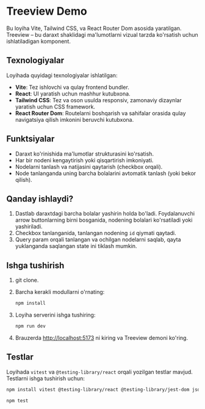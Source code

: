 # Treeview Demo

Bu loyiha Vite, Tailwind CSS, va React Router Dom asosida yaratilgan. Treeview – bu daraxt shaklidagi ma'lumotlarni vizual tarzda ko'rsatish uchun ishlatiladigan komponent.

## Texnologiyalar

Loyihada quyidagi texnologiyalar ishlatilgan:

- **Vite**: Tez ishlovchi va qulay frontend bundler.
- **React**: UI yaratish uchun mashhur kutubxona.
- **Tailwind CSS**: Tez va oson usulda responsiv, zamonaviy dizaynlar yaratish uchun CSS framework.
- **React Router Dom**: Routelarni boshqarish va sahifalar orasida qulay navigatsiya qilish imkonini beruvchi kutubxona.

## Funktsiyalar

- Daraxt ko'rinishida ma'lumotlar strukturasini ko'rsatish.
- Har bir nodeni kengaytirish yoki qisqartirish imkoniyati.
- Nodelarni tanlash va natijasini qaytarish (checkbox orqali).
- Node tanlanganda uning barcha bolalarini avtomatik tanlash (yoki bekor qilish).

## Qanday ishlaydi?

1. Dastlab daraxtdagi barcha bolalar yashirin holda bo'ladi. Foydalanuvchi arrow buttonlarning birni bosganida, nodening bolalari ko'rsatiladi yoki yashiriladi.
2. Checkbox tanlanganida, tanlangan nodening `id` qiymati qaytadi.
3. Query param orqali tanlangan va ochilgan nodelarni saqlab, qayta yuklanganda saqlangan state ini tiklash mumkin.

## Ishga tushirish

1. git clone.
2. Barcha kerakli modullarni o'rnating:

   ```bash
   npm install
   ```

3. Loyiha serverini ishga tushiring:

   ```bash
   npm run dev
   ```

4. Brauzerda [http://localhost:5173](http://localhost:5173) ni kiring va Treeview demoni ko'ring.

## Testlar

Loyihada `vitest` va `@testing-library/react` orqali yozilgan testlar mavjud. Testlarni ishga tushirish uchun:

```bash
npm install vitest @testing-library/react @testing-library/jest-dom jsdom
```

```bash
npm test
```
